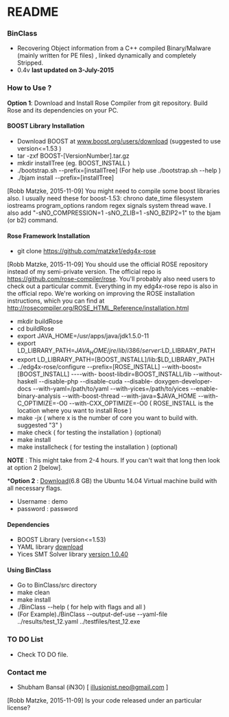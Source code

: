 # README #

### BinClass ###

* Recovering Object information from a C++ compiled Binary/Malware (mainly written for PE files) , linked dynamically and completely Stripped.
* 0.4v **last updated on 3-July-2015**

### How to Use ? ###

**Option 1**: Download and Install Rose Compiler from git repository. Build Rose and its dependencies on your PC.

#### BOOST Library Installation ####
   * Download BOOST at www.boost.org/users/download (suggested to use version<=1.53 )
   * tar -zxf BOOST-[VersionNumber].tar.gz
   * mkdir installTree (eg. BOOST_INSTALL )
   * ./bootstrap.sh --prefix=[installTree] (For help use ./bootstrap.sh --help )
   * ./bjam install --prefix=[installTree]

[Robb Matzke, 2015-11-09] You might need to compile some boost
libraries also. I usually need these for boost-1.53: chrono date_time
filesystem iostreams program_options random regex signals system
thread wave. I also add "-sNO_COMPRESSION=1 -sNO_ZLIB=1 -sNO_BZIP2=1"
to the bjam (or b2) command.

#### Rose Framework Installation ####
   * git clone https://github.com/matzke1/edg4x-rose

[Robb Matzke, 2015-11-09] You should use the official ROSE repository
instead of my semi-private version. The official repo is
https://github.com/rose-compiler/rose.  You'll probably also need
users to check out a particular commit. Everything in my edg4x-rose
repo is also in the official repo. We're working on improving the ROSE
installation instructions, which you can find at
http://rosecompiler.org/ROSE_HTML_Reference/installation.html

   * mkdir buildRose
   * cd buildRose
   * export JAVA_HOME=/usr/apps/java/jdk1.5.0-11
   * export LD_LIBRARY_PATH=$JAVA_HOME/jre/lib/i386/server:$LD_LIBRARY_PATH
   * export LD_LIBRARY_PATH=[BOOST_INSTALL]/lib:$LD_LIBRARY_PATH
   * ../edg4x-rose/configure --prefix=[ROSE_INSTALL] --with-boost=[BOOST_INSTALL] ----with-  boost-libdir=BOOST_INSTALL/lib  --without-haskell --disable-php --disable-cuda --disable- doxygen-developer-docs --with-yaml=/path/to/yaml --with-yices=/path/to/yices  --enable-binary-analysis --with-boost-thread --with-java=$JAVA_HOME  --with-C_OPTIMIZE=-O0 --with-CXX_OPTIMIZE=-O0  ( ROSE_INSTALL is the location where you want to install Rose )
   * make -jx ( where x is the number of core you want to build with. suggested "3" )
   * make check ( for testing the installation ) (optional)
   * make install
   * make installcheck ( for testing the installation ) (optional)

**NOTE** : This might take from 2-4 hours. If you can't wait that long then look at option 2 [below].

***Option 2** : [Download](http://www.rosecompiler.org/Ubuntu-ROSE-Demo-V2.tar.gz)(6.8 GB) the Ubuntu 14.04 Virtual machine build with all necessary flags.
  * Username : demo
  * password : password

#### Dependencies ####
  * BOOST Library (version<=1.53)
  * YAML library [download](https://github.com/jbeder/yaml-cpp)
  * Yices SMT Solver library [version 1.0.40](http://yices.csl.sri.com/cgi-bin/yices-newlicense.cgi?file=yices-1.0.40-x86_64-unknown-linux-gnu-static-gmp.tar.gz )

#### Using BinClass ####
  * Go to BinClass/src directory
  * make clean
  * make install
  * ./BinClass --help ( for help with flags and all )
  * (For Example)./BinClass --output-def-use --yaml-file ../results/test_12.yaml ../testfiles/test_12.exe

### TO DO List ###

* Check TO DO file.

### Contact me ###

* Shubham Bansal (iN3O) [ illusionist.neo@gmail.com ]

[Robb Matzke, 2015-11-09] Is your code released under an particular license?

